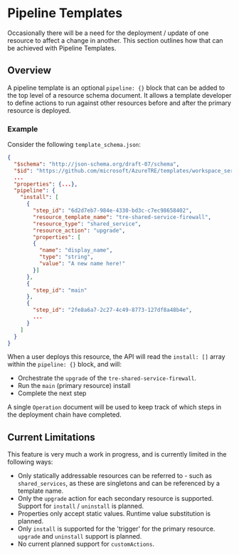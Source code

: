 # Pipeline Templates

Occasionally there will be a need for the deployment / update of one resource to affect a change in another. This section outlines how that can be achieved with Pipeline Templates.

## Overview
A pipeline template is an optional `pipeline: {}` block that can be added to the top level of a resource schema document. It allows a template developer to define actions to run against other resources before and after the primary resource is deployed.

### Example
Consider the following `template_schema.json`:

```json
{
  "$schema": "http://json-schema.org/draft-07/schema",
  "$id": "https://github.com/microsoft/AzureTRE/templates/workspace_services/guacamole/user_resources/guacamole-dev-vm/template_schema.json",
  ...
  "properties": {...},
  "pipeline": {
    "install": [
      {
        "step_id": "6d2d7eb7-984e-4330-bd3c-c7ec98658402",
        "resource_template_name": "tre-shared-service-firewall",
        "resource_type": "shared_service",
        "resource_action": "upgrade",
        "properties": [
        {
          "name": "display_name",
          "type": "string",
          "value": "A new name here!"
        }]
      },
      {
        "step_id": "main"
      },
      {
        "step_id": "2fe8a6a7-2c27-4c49-8773-127df8a48b4e",
        ...
      }
    ]
  }
}
```

When a user deploys this resource, the API will read the `install: []` array within the `pipeline: {}` block, and will:
- Orchestrate the `upgrade` of the `tre-shared-service-firewall`.
- Run the `main` (primary resource) install
- Complete the next step

A single `Operation` document will be used to keep track of which steps in the deployment chain have completed.

## Current Limitations
This feature is very much a work in progress, and is currently limited in the following ways:
- Only statically addressable resources can be referred to - such as `shared_services`, as these are singletons and can be referenced by a template name.
- Only the `upgrade` action for each secondary resource is supported. Support for `install` / `uninstall` is planned.
- Properties only accept static values. Runtime value substitution is planned.
- Only `install` is supported for the 'trigger' for the primary resource. `upgrade` and `uninstall` support is planned.
- No current planned support for `customActions`.
